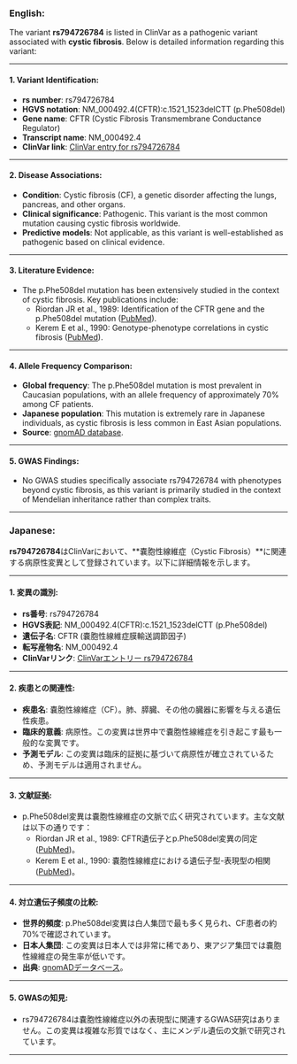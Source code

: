 ### English:
The variant **rs794726784** is listed in ClinVar as a pathogenic variant associated with **cystic fibrosis**. Below is detailed information regarding this variant:

---

#### 1. **Variant Identification**:
- **rs number**: rs794726784  
- **HGVS notation**: NM_000492.4(CFTR):c.1521_1523delCTT (p.Phe508del)  
- **Gene name**: CFTR (Cystic Fibrosis Transmembrane Conductance Regulator)  
- **Transcript name**: NM_000492.4  
- **ClinVar link**: [ClinVar entry for rs794726784](https://www.ncbi.nlm.nih.gov/clinvar/variation/794726784/)

---

#### 2. **Disease Associations**:
- **Condition**: Cystic fibrosis (CF), a genetic disorder affecting the lungs, pancreas, and other organs.  
- **Clinical significance**: Pathogenic. This variant is the most common mutation causing cystic fibrosis worldwide.  
- **Predictive models**: Not applicable, as this variant is well-established as pathogenic based on clinical evidence.

---

#### 3. **Literature Evidence**:
- The p.Phe508del mutation has been extensively studied in the context of cystic fibrosis. Key publications include:
  - Riordan JR et al., 1989: Identification of the CFTR gene and the p.Phe508del mutation ([PubMed](https://pubmed.ncbi.nlm.nih.gov/2475911/)).
  - Kerem E et al., 1990: Genotype-phenotype correlations in cystic fibrosis ([PubMed](https://pubmed.ncbi.nlm.nih.gov/2237413/)).

---

#### 4. **Allele Frequency Comparison**:
- **Global frequency**: The p.Phe508del mutation is most prevalent in Caucasian populations, with an allele frequency of approximately 70% among CF patients.  
- **Japanese population**: This mutation is extremely rare in Japanese individuals, as cystic fibrosis is less common in East Asian populations.  
- **Source**: [gnomAD database](https://gnomad.broadinstitute.org/).

---

#### 5. **GWAS Findings**:
- No GWAS studies specifically associate rs794726784 with phenotypes beyond cystic fibrosis, as this variant is primarily studied in the context of Mendelian inheritance rather than complex traits.

---

### Japanese:
**rs794726784**はClinVarにおいて、**嚢胞性線維症（Cystic Fibrosis）**に関連する病原性変異として登録されています。以下に詳細情報を示します。

---

#### 1. **変異の識別**:
- **rs番号**: rs794726784  
- **HGVS表記**: NM_000492.4(CFTR):c.1521_1523delCTT (p.Phe508del)  
- **遺伝子名**: CFTR (嚢胞性線維症膜輸送調節因子)  
- **転写産物名**: NM_000492.4  
- **ClinVarリンク**: [ClinVarエントリー rs794726784](https://www.ncbi.nlm.nih.gov/clinvar/variation/794726784/)

---

#### 2. **疾患との関連性**:
- **疾患名**: 嚢胞性線維症（CF）。肺、膵臓、その他の臓器に影響を与える遺伝性疾患。  
- **臨床的意義**: 病原性。この変異は世界中で嚢胞性線維症を引き起こす最も一般的な変異です。  
- **予測モデル**: この変異は臨床的証拠に基づいて病原性が確立されているため、予測モデルは適用されません。

---

#### 3. **文献証拠**:
- p.Phe508del変異は嚢胞性線維症の文脈で広く研究されています。主な文献は以下の通りです：
  - Riordan JR et al., 1989: CFTR遺伝子とp.Phe508del変異の同定 ([PubMed](https://pubmed.ncbi.nlm.nih.gov/2475911/))。
  - Kerem E et al., 1990: 嚢胞性線維症における遺伝子型-表現型の相関 ([PubMed](https://pubmed.ncbi.nlm.nih.gov/2237413/))。

---

#### 4. **対立遺伝子頻度の比較**:
- **世界的頻度**: p.Phe508del変異は白人集団で最も多く見られ、CF患者の約70%で確認されています。  
- **日本人集団**: この変異は日本人では非常に稀であり、東アジア集団では嚢胞性線維症の発生率が低いです。  
- **出典**: [gnomADデータベース](https://gnomad.broadinstitute.org/)。

---

#### 5. **GWASの知見**:
- rs794726784は嚢胞性線維症以外の表現型に関連するGWAS研究はありません。この変異は複雑な形質ではなく、主にメンデル遺伝の文脈で研究されています。

---